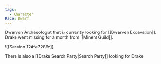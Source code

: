 ```yaml
---
tags:
  - Character
Race: Dwarf
---
```


Dwarven Archaeologist that is currently looking for [[Dwarven Excavation]]. Drake went missing for a month from [[Miners Guild]].

![[Session 12#^e7286c]]

There is also a [[Drake Search Party|Search Party]] looking for Drake